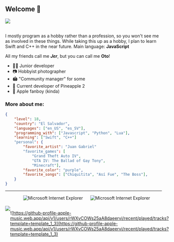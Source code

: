 ## Welcome 👋
<img src="https://cdn.discordapp.com/attachments/1183096857950441522/1184749809253486692/wide.jpg">
<br>
<br>

I mostly program as a hobby rather than a profession, so you won't see me as involved in these things. While taking this up as a hobby, I plan to learn Swift and C++ in the near future. Main language: **JavaScript**

 All my friends call me ***Jer***, but you can call me **Oto**!
 
 - 🧑‍💻 Junior developer
 - 📷 Hobbyist photographer
 - 🏟️ "Community manager" for some
 - 🍍 Current developer of Pineapple 2
 - 🍎 Apple fanboy (kinda)
 
 
### More about me:
```json
{
    "level": 18,
    "country": "El Salvador",
    "languages": ["en_US", "es_SV"],
    "programming_with": ["Javascript", "Python", "Lua"],
    "learning": ["Swift", "C++"]
    "personal": {
        "favorite_artist": "Juan Gabriel"
        "favorite_games": [
            "Grand Theft Auto IV", 
            "GTA IV: The Ballad of Gay Tony", 
            "Minecraft"],
        "favorite_color": "purple",
        "favorite_songs": ["Chiquitita", "Así Fue", "The Boss"],
    }
}
```



<hr>

<div align="center">
<span>&nbsp;&nbsp;&nbsp;&nbsp;</span>  
<img src="https://raw.githubusercontent.com/BrunnerLivio/brunnerlivio/master/images/ie_logo.gif" alt="Microsoft Internet Explorer" />
<span>&nbsp;&nbsp;&nbsp;&nbsp;</span>  
<img src="https://raw.githubusercontent.com/BrunnerLivio/brunnerlivio/master/images/noframes.gif" alt="Microsoft Internet Explorer" />
<br>
<br>
</div>
<div style="display: flex;">
<a href="https://discord.com/users/473651601651793940"><img src="https://lanyard.cnrad.dev/api/473651601651793940?showDisplayName=true"></a>
 
![https://github-profile-apple-music.web.app/api/v1/users/rWXvCOWs25aA8daeervi/recent/played/tracks?template=template_1_3](https://github-profile-apple-music.web.app/api/v1/users/rWXvCOWs25aA8daeervi/recent/played/tracks?template=template_1_3)
</div>
